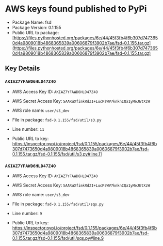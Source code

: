 # AWS keys found published to PyPi

* Package Name: fsd
* Package Version: 0.1.155
* Public URL to package: [https://files.pythonhosted.org/packages/6e/44/45f3fb4f6b307d7473650d4a9809018b4868365839a00606879f3902b7ae/fsd-0.1.155.tar.gz](https://files.pythonhosted.org/packages/6e/44/45f3fb4f6b307d7473650d4a9809018b4868365839a00606879f3902b7ae/fsd-0.1.155.tar.gz)

## Key Details

### `AKIAZ7YFAWD6HLD47Z4O`

* AWS Access Key ID: `AKIAZ7YFAWD6HLD47Z4O`
* AWS Secret Access Key: `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` 
* AWS role name: `user/s3_dev`
* File in package: `fsd-0.1.155/fsd/util/s3.py`
* Line number: `11`

* Public URL to key: https://inspector.pypi.io/project/fsd/0.1.155/packages/6e/44/45f3fb4f6b307d7473650d4a9809018b4868365839a00606879f3902b7ae/fsd-0.1.155.tar.gz/fsd-0.1.155/fsd/util/s3.py#line.11



### `AKIAZ7YFAWD6HLD47Z4O`

* AWS Access Key ID: `AKIAZ7YFAWD6HLD47Z4O`
* AWS Secret Access Key: `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` 
* AWS role name: `user/s3_dev`
* File in package: `fsd-0.1.155/fsd/util/sqs.py`
* Line number: `9`

* Public URL to key: https://inspector.pypi.io/project/fsd/0.1.155/packages/6e/44/45f3fb4f6b307d7473650d4a9809018b4868365839a00606879f3902b7ae/fsd-0.1.155.tar.gz/fsd-0.1.155/fsd/util/sqs.py#line.9


